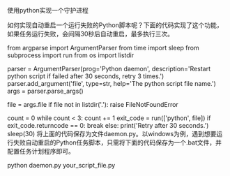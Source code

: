 使用python实现一个守护进程

如何实现自动重启一个运行失败的Python脚本呢？下面的代码实现了这个功能，如果任务运行失败，会间隔30秒后自动重启，最多执行三次。

from argparse import ArgumentParser
from time import sleep
from subprocess import run
from os import listdir

parser = ArgumentParser(prog='Python daemon', description='Restart python script if failed after 30 seconds, retry 3 times.')
parser.add_argument('file', type=str, help='The python script file name.')
args = parser.parse_args()

file = args.file
if file not in listdir('.'):
    raise FileNotFoundError

count = 0
while count < 3:
    count += 1
    exit_code = run(['python', file])
    if exit_code.returncode == 0:
        break
    else:
        print('Retry after 30 seconds.')
        sleep(30)
将上面的代码保存为文件daemon.py。以windows为例，遇到想要运行失败自动重启的Python任务脚本，只需将下面的代码保存为一个.bat文件，并配置任务计划程序即可。

python daemon.py your_script_file.py
